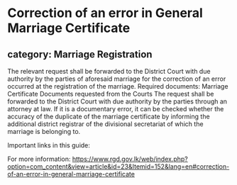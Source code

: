 # Correction of an error in General Marriage Certificate
## category: Marriage Registration

The relevant request shall be forwarded to the District Court with due authority by the parties of aforesaid marriage for the correction of an error occurred at the registration of the marriage.
Required documents:
Marriage Certificate
Documents requested from the Courts
The request shall be forwarded to the District Court with due authority by the parties through an attorney at law.
If it is a documentary error, it can be checked whether the accuracy of the duplicate of the marriage certificate by informing the additional district registrar of the divisional secretariat of which the marriage is belonging to.

Important links in this guide:


For more information: https://www.rgd.gov.lk/web/index.php?option=com_content&view=article&id=23&Itemid=152&lang=en#correction-of-an-error-in-general-marriage-certificate
